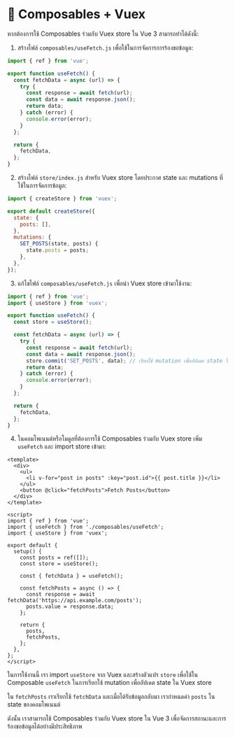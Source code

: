 # 🧃 Composables + Vuex

หากต้องการใช้ Composables ร่วมกับ Vuex store ใน Vue 3 สามารถทำได้ดังนี้:

1. สร้างไฟล์ `composables/useFetch.js` เพื่อใช้ในการจัดการการร้องขอข้อมูล:

```javascript
import { ref } from 'vue';

export function useFetch() {
  const fetchData = async (url) => {
    try {
      const response = await fetch(url);
      const data = await response.json();
      return data;
    } catch (error) {
      console.error(error);
    }
  };

  return {
    fetchData,
  };
}
```

2. สร้างไฟล์ `store/index.js` สำหรับ Vuex store โดยประกาศ state และ mutations ที่ใช้ในการจัดการข้อมูล:

```javascript
import { createStore } from 'vuex';

export default createStore({
  state: {
    posts: [],
  },
  mutations: {
    SET_POSTS(state, posts) {
      state.posts = posts;
    },
  },
});
```

3. แก้ไขไฟล์ `composables/useFetch.js` เพื่อนำ Vuex store เข้ามาใช้งาน:

```javascript
import { ref } from 'vue';
import { useStore } from 'vuex';

export function useFetch() {
  const store = useStore();

  const fetchData = async (url) => {
    try {
      const response = await fetch(url);
      const data = await response.json();
      store.commit('SET_POSTS', data); // เรียกใช้ mutation เพื่ออัปเดต state ใน Vuex store
      return data;
    } catch (error) {
      console.error(error);
    }
  };

  return {
    fetchData,
  };
}
```

4. ในคอมโพเนนต์หรือโมดูลที่ต้องการใช้ Composables ร่วมกับ Vuex store เพิ่ม `useFetch` และ import store เข้ามา:

```vue
<template>
  <div>
    <ul>
      <li v-for="post in posts" :key="post.id">{{ post.title }}</li>
    </ul>
    <button @click="fetchPosts">Fetch Posts</button>
  </div>
</template>

<script>
import { ref } from 'vue';
import { useFetch } from './composables/useFetch';
import { useStore } from 'vuex';

export default {
  setup() {
    const posts = ref([]);
    const store = useStore();

    const { fetchData } = useFetch();

    const fetchPosts = async () => {
      const response = await fetchData('https://api.example.com/posts');
      posts.value = response.data;
    };

    return {
      posts,
      fetchPosts,
    };
  },
};
</script>
```

ในการใช้งานนี้ เรา import `useStore` จาก Vuex และสร้างตัวแปร `store` เพื่อใช้ใน Composable `useFetch` ในการเรียกใช้ mutation เพื่ออัปเดต state ใน Vuex store

ใน `fetchPosts` เราเรียกใช้ `fetchData` และเมื่อได้รับข้อมูลกลับมา เรากำหนดค่า `posts` ใน state ของคอมโพเนนต์

ดังนั้น เราสามารถใช้ Composables ร่วมกับ Vuex store ใน Vue 3 เพื่อจัดการสถานะและการร้องขอข้อมูลได้อย่างมีประสิทธิภาพ
